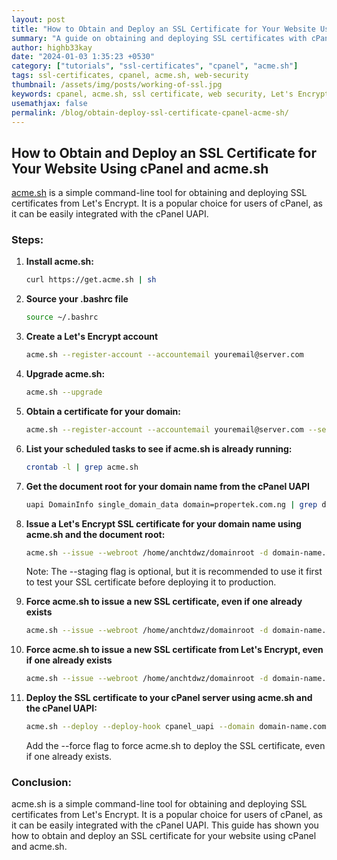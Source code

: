 ```yaml
---
layout: post
title: "How to Obtain and Deploy an SSL Certificate for Your Website Using cPanel and acme.sh"
summary: "A guide on obtaining and deploying SSL certificates with cPanel and acme.sh"
author: highb33kay
date: "2024-01-03 1:35:23 +0530"
category: ["tutorials", "ssl-certificates", "cpanel", "acme.sh"]
tags: ssl-certificates, cpanel, acme.sh, web-security
thumbnail: /assets/img/posts/working-of-ssl.jpg
keywords: cpanel, acme.sh, ssl certificate, web security, Let's Encrypt
usemathjax: false
permalink: /blog/obtain-deploy-ssl-certificate-cpanel-acme-sh/
---
```


## How to Obtain and Deploy an SSL Certificate for Your Website Using cPanel and acme.sh

[acme.sh](https://acme.sh/) is a simple command-line tool for obtaining and deploying SSL certificates from Let's Encrypt. It is a popular choice for users of cPanel, as it can be easily integrated with the cPanel UAPI.

### Steps:

1. **Install acme.sh:**

   ```bash
   curl https://get.acme.sh | sh
   ```

2. **Source your .bashrc file**

   ```bash
   source ~/.bashrc
   ```

3. **Create a Let's Encrypt account**

   ```bash
   acme.sh --register-account --accountemail youremail@server.com

   ```

4. **Upgrade acme.sh:**

   ```bash
   acme.sh --upgrade
   ```

5. **Obtain a certificate for your domain:**

   ```bash
   acme.sh --register-account --accountemail youremail@server.com --server letsencrypt
   ```

6. **List your scheduled tasks to see if acme.sh is already running:**

   ```bash
   crontab -l | grep acme.sh
   ```

7. **Get the document root for your domain name from the cPanel UAPI**

   ```bash
   uapi DomainInfo single_domain_data domain=propertek.com.ng | grep documentroot
   ```

8. **Issue a Let's Encrypt SSL certificate for your domain name using acme.sh and the document root:**

   ```bash
   acme.sh --issue --webroot /home/anchtdwz/domainroot -d domain-name.com --staging
   ```

   Note: The --staging flag is optional, but it is recommended to use it first to test your SSL certificate before deploying it to production.

9. **Force acme.sh to issue a new SSL certificate, even if one already exists**

   ```bash
   acme.sh --issue --webroot /home/anchtdwz/domainroot -d domain-name.com --force
   ```

10. **Force acme.sh to issue a new SSL certificate from Let's Encrypt, even if one already exists**

    ```bash
    acme.sh --issue --webroot /home/anchtdwz/domainroot -d domain-name.com --force --server letsencrypt
    ```

11. **Deploy the SSL certificate to your cPanel server using acme.sh and the cPanel UAPI:**

    ```bash
    acme.sh --deploy --deploy-hook cpanel_uapi --domain domain-name.com
    ```

    Add the --force flag to force acme.sh to deploy the SSL certificate, even if one already exists.

### Conclusion:

acme.sh is a simple command-line tool for obtaining and deploying SSL certificates from Let's Encrypt. It is a popular choice for users of cPanel, as it can be easily integrated with the cPanel UAPI. This guide has shown you how to obtain and deploy an SSL certificate for your website using cPanel and acme.sh.
